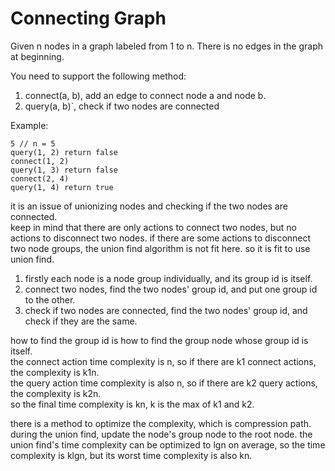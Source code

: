 # Connecting Graph
Given n nodes in a graph labeled from 1 to n. There is no edges in the graph at beginning.

You need to support the following method:
1. connect(a, b), add an edge to connect node a and node b. 
2. query(a, b)`, check if two nodes are connected

Example:
```
5 // n = 5
query(1, 2) return false
connect(1, 2)
query(1, 3) return false
connect(2, 4)
query(1, 4) return true
```

it is an issue of unionizing nodes and checking if the two nodes are connected.  
keep in mind that there are only actions to connect two nodes, but no actions to disconnect two nodes.
if there are some actions to disconnect two node groups, the union find algorithm is not fit here.
so it is fit to use union find.
1. firstly each node is a node group individually, and its group id is itself. 
2. connect two nodes, find the two nodes' group id, and put one group id to the other.
3. check if two nodes are connected, find the two nodes' group id, and check if they are the same.

how to find the group id is how to find the group node whose group id is itself.  
the connect action time complexity is n, so if there are k1 connect actions, the complexity is k1n.  
the query action time complexity is also n, so if there are k2 query actions, the complexity is k2n.  
so the final time complexity is kn, k is the max of k1 and k2.  

there is a method to optimize the complexity, which is compression path. during the union find, update the node's group node
to the root node. 
the union find's time complexity can be optimized to lgn on average, so the time complexity is klgn, but its worst time complexity is also kn.
